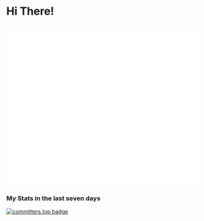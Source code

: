 # Hi There!

<div align="center">
	<br>
	<a href="https://github.com/sindresorhus/css-in-readme-like-wat/blame/master/header.svg">
		<img src="header.svg" width="800" height="400">
	</a>
	<br>
</div>

### My Stats in the last seven days

[![committers.top badge](https://user-badge.committers.top/philippines_private/devlargs.svg)](https://user-badge.committers.top/philippines_private/devlargs)

<!-- BLOG-POST-LIST:START -->
<!-- BLOG-POST-LIST:END -->
